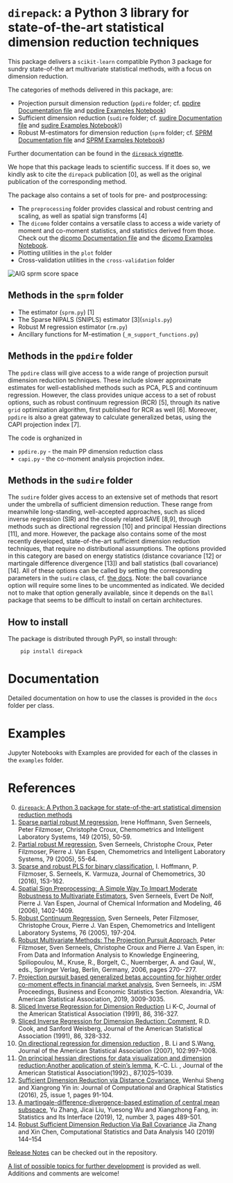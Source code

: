`direpack`: a Python 3 library for state-of-the-art statistical dimension reduction techniques
==============================================================================================

This package delivers a `scikit-learn` compatible Python 3 package for sundry state-of-the art multivariate statistical methods, with 
a focus on dimension reduction. 

The categories of methods delivered in this package, are: 
- Projection pursuit dimension reduction (`ppdire` folder; cf. [ppdire Documentation file](https://github.com/SvenSerneels/direpack/blob/master/docs/ppdire.md) and [ppdire Examples Notebook](https://github.com/SvenSerneels/direpack/blob/master/examples/ppdire_example.ipynb))
- Sufficient dimension reduction (`sudire` folder; cf. [sudire Documentation file](https://github.com/SvenSerneels/direpack/blob/master/docs/sudire.md) and [sudire Examples Notebook](https://github.com/SvenSerneels/direpack/blob/master/examples/sudire_example.ipynb)))
- Robust M-estimators for dimension reduction (`sprm` folder; cf. [SPRM Documentation file](https://github.com/SvenSerneels/direpack/blob/master/docs/sprm.md) and [SPRM Examples Notebook](https://github.com/SvenSerneels/direpack/blob/master/examples/sprm_example.ipynb))

Further documentation can be found in the [`direpack` vignette](https://arxiv.org/abs/2006.01635). 

We hope that this package leads to scientific success. If it does so, we kindly ask to cite the `direpack` publication \[0\], as well as the original publication of the corresponding method.  

The package also contains a set of tools for pre- and postprocessing: 
- The `preprocessing` folder provides classical and robust centring and scaling, as well as spatial sign transforms \[4\]
- The `dicomo` folder contains a versatile class to access a wide variety of moment and co-moment statistics, and statistics derived from those. Check out the [dicomo Documentation file](https://github.com/SvenSerneels/direpack/blob/master/docs/dicomo.md) and the [dicomo Examples Notebook](https://github.com/SvenSerneels/direpack/blob/master/examples/dicomo_example.ipynb).
- Plotting utilities in the `plot` folder 
- Cross-validation utilities in the `cross-validation` folder  

 ![AIG sprm score space](https://github.com/SvenSerneels/direpack/blob/master/img/AIG_T12.png "AIG SPRM score space")


Methods in the `sprm` folder
----------------------------
- The estimator (`sprm.py`) \[1\]
- The Sparse NIPALS (SNIPLS) estimator \[3\](`snipls.py`)
- Robust M regression estimator (`rm.py`)
- Ancillary functions for M-estimation (`_m_support_functions.py`)

Methods in the `ppdire` folder
------------------------------
The `ppdire` class will give access to a wide range of projection pursuit dimension reduction techniques.
These include slower approximate estimates for well-established methods such as PCA, PLS and continuum regression. 
However, the class provides unique access to a set of robust options, such as robust continuum regression (RCR) \[5\], through its native `grid` optimization algorithm, first 
published for RCR as well \[6\]. Moreover, `ppdire` is also a great gateway to calculate generalized betas, using the CAPI projection index \[7\]. 

The code is orghanized in 
- `ppdire.py` - the main PP dimension reduction class 
- `capi.py` - the co-moment analysis projection index.      

Methods in the `sudire` folder
------------------------------
The `sudire` folder gives access to an extensive set of methods that resort under the umbrella of sufficient dimension reduction. 
These range from meanwhile long-standing, well-accepted approaches, such as sliced inverse regression (SIR) and the closely related SAVE \[8,9\], 
through methods such as directional regression \[10\] and principal Hessian directions \[11\], and more. However, the package also contains some 
of the most recently developed, state-of-the-art sufficient dimension reduction techniques, that require no distributional assumptions. 
The options provided in this category are based on energy statistics (distance covariance \[12\] or martingale difference divergence \[13\]) and 
ball statistics (ball covariance) \[14\]. All of these options can be called by setting the corresponding parameters in the `sudire` class, cf. [the docs](https://github.com/SvenSerneels/direpack/blob/master/docs/sudire.md). 
Note: the ball covariance option will require some lines to be uncommented as indicated. We decided not to make that option generally available, 
since it depends on the `Ball` package that seems to be difficult to install on certain architectures. 

How to install
--------------
The package is distributed through PyPI, so install through: 
        
        pip install direpack
        
Documentation
=============
Detailed documentation on how to use the classes is provided in the `docs` folder per class.


Examples
========
Jupyter Notebooks with Examples are provided for each of the classes in the `examples` folder.
  
        
References
==========
0. [`direpack`: A Python 3 package for state-of-the-art statistical dimension reduction methods](https://arxiv.org/abs/2006.01635)
1. [Sparse partial robust M regression](https://www.sciencedirect.com/science/article/abs/pii/S0169743915002440), Irene Hoffmann, Sven Serneels, Peter Filzmoser, Christophe Croux, Chemometrics and Intelligent Laboratory Systems, 149 (2015), 50-59.
2. [Partial robust M regression](https://doi.org/10.1016/j.chemolab.2005.04.007), Sven Serneels, Christophe Croux, Peter Filzmoser, Pierre J. Van Espen, Chemometrics and Intelligent Laboratory Systems, 79 (2005), 55-64.
3. [Sparse and robust PLS for binary classification](https://onlinelibrary.wiley.com/doi/abs/10.1002/cem.2775), I. Hoffmann, P. Filzmoser, S. Serneels, K. Varmuza, Journal of Chemometrics, 30 (2016), 153-162.
4. [Spatial Sign Preprocessing:  A Simple Way To Impart Moderate Robustness to Multivariate Estimators](https://pubs.acs.org/doi/abs/10.1021/ci050498u), Sven Serneels, Evert De Nolf, Pierre J. Van Espen, Journal of Chemical Information and Modeling, 46 (2006), 1402-1409.
5. [Robust Continuum Regression](https://www.sciencedirect.com/science/article/abs/pii/S0169743904002667), Sven Serneels, Peter Filzmoser, Christophe Croux, Pierre J. Van Espen, Chemometrics and Intelligent Laboratory Systems, 76 (2005), 197-204.
6. [Robust Multivariate Methods: The Projection Pursuit Approach](https://link.springer.com/chapter/10.1007/3-540-31314-1_32), Peter Filzmoser, Sven Serneels, Christophe Croux and Pierre J. Van Espen, in: From Data and Information Analysis to Knowledge Engineering, Spiliopoulou, M., Kruse, R., Borgelt, C., Nuernberger, A. and Gaul, W., eds., Springer Verlag, Berlin, Germany, 2006, pages 270--277.
7. [Projection pursuit based generalized betas accounting for higher order co-moment effects in financial market analysis](https://arxiv.org/pdf/1908.00141.pdf), Sven Serneels, in: JSM Proceedings, Business and Economic Statistics Section. Alexandria, VA: American Statistical Association, 2019, 3009-3035.
8. [Sliced Inverse Regression for Dimension Reduction](https://www.tandfonline.com/doi/abs/10.1080/01621459.1991.10475035) Li K-C,  Journal of the American Statistical Association (1991), 86, 316-327.
9. [Sliced Inverse Regression for Dimension Reduction: Comment](https://www.jstor.org/stable/2290564?seq=1#metadata_info_tab_contents),  R.D. Cook, and Sanford Weisberg, Journal of the American Statistical Association (1991), 86, 328-332.
10. [On directional regression for dimension reduction](https://doi.org/10.1198/016214507000000536) ,  B. Li and S.Wang, Journal of the American Statistical Association (2007), 102:997–1008.
11. [On principal hessian directions for data visualization and dimension reduction:Another application of stein’s lemma](https://www.tandfonline.com/doi/abs/10.1080/01621459.1992.10476258), K.-C. Li. , Journal of the American Statistical Association(1992)., 87,1025–1039.
12. [Sufficient Dimension Reduction via Distance Covariance](https://doi.org/10.1080/10618600.2015.1026601), Wenhui Sheng and Xiangrong Yin in: Journal of Computational and Graphical Statistics (2016),  25, issue 1, pages 91-104.
13. [A martingale-difference-divergence-based estimation of central mean subspace](https://dx.doi.org/10.4310/19-SII562), Yu Zhang, Jicai Liu, Yuesong Wu and Xiangzhong Fang, in: Statistics and Its Interface (2019),  12, number 3, pages 489-501.
14. [Robust Sufficient Dimension Reduction Via Ball Covariance](https://www.sciencedirect.com/science/article/pii/S0167947319301380) Jia Zhang and Xin Chen, Computational Statistics and Data Analysis 140 (2019) 144–154 
 
 
        
[Release Notes](https://github.com/SvenSerneels/direpack/blob/master/direpack_Release_Notes.md) can be checked out in the repository.  

[A list of possible topics for further development](https://github.com/SvenSerneels/direpack/blob/master/direpack_Future_Dev.md) is provided as well. Additions and comments are welcome!